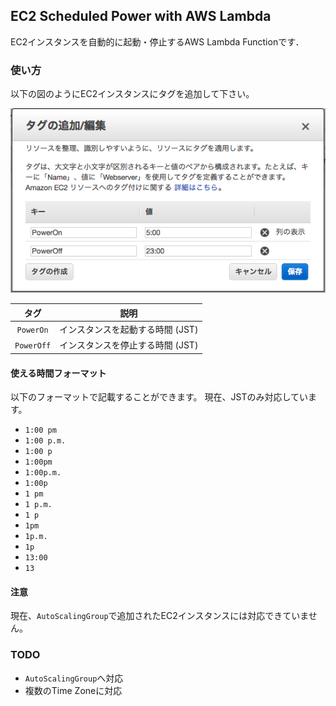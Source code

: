 ## EC2 Scheduled Power with AWS Lambda

EC2インスタンスを自動的に起動・停止するAWS Lambda Functionです．

### 使い方

以下の図のようにEC2インスタンスにタグを追加して下さい。

![](tag.png)

| タグ | 説明 |
|:----:|:----:|
| `PowerOn` | インスタンスを起動する時間 (JST) |
| `PowerOff` | インスタンスを停止する時間 (JST) |

#### 使える時間フォーマット

以下のフォーマットで記載することができます。
現在、JSTのみ対応しています。

- `1:00 pm`
- `1:00 p.m.`
- `1:00 p`
- `1:00pm`
- `1:00p.m.`
- `1:00p`
- `1 pm`
- `1 p.m.`
- `1 p`
- `1pm`
- `1p.m.`
- `1p`
- `13:00`
- `13`

#### 注意

現在、`AutoScalingGroup`で追加されたEC2インスタンスには対応できていません。

### TODO

- `AutoScalingGroup`へ対応
- 複数のTime Zoneに対応